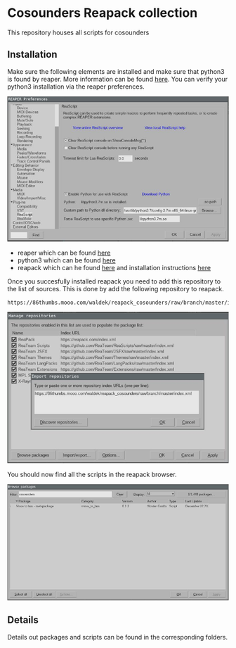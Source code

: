 # Cosounders Reapack collection

This repository houses all scripts for cosounders

## Installation

Make sure the following elements are installed and make sure that python3 is found by reaper.
More information can be found [here](https://www.reaper.fm/sdk/reascript/reascript.php).
You can verify your python3 installation via the reaper preferences.

![Reaper python3 installation](./reaper_preferences_python.png)

* reaper which can be found [here](https://www.reaper.fm/download.php)
* python3 which can be found [here](https://www.python.org/downloads/)
* reapack which can he found [here](https://reapack.com/) and installation instructions [here](https://reapack.com/user-guide#installation)

Once you succesfully installed reapack you need to add this repository to the list of sources.
This is done by add the following repository to reapack.

```
https://86thumbs.mooo.com/waldek/reapack_cosounders/raw/branch/master/index.xml
```

![Adding the repository in reapack](./reapack_01.png)

You should now find all the scripts in the reapack browser.

![Searching available packages in reapack](./reapack_02.png)

## Details

Details out packages and scripts can be found in the corresponding folders.
